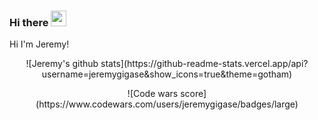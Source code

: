### Hi there <img src="https://media.giphy.com/media/hvRJCLFzcasrR4ia7z/giphy.gif" width="25px">

Hi I'm Jeremy!

<p align="center"> ![Jeremy's github stats](https://github-readme-stats.vercel.app/api?username=jeremygigase&show_icons=true&theme=gotham)

<p align="center"> ![Code wars score](https://www.codewars.com/users/jeremygigase/badges/large)

<!--
**jeremygigase/jeremygigase** is a ✨ _special_ ✨ repository because its `README.md` (this file) appears on your GitHub profile.

Here are some ideas to get you started:

- 🔭 I’m currently working on ...
- 🌱 I’m currently learning ...
- 👯 I’m looking to collaborate on ...
- 🤔 I’m looking for help with ...
- 💬 Ask me about ...
- 📫 How to reach me: ...
- 😄 Pronouns: ...
- ⚡ Fun fact: ...
-->
